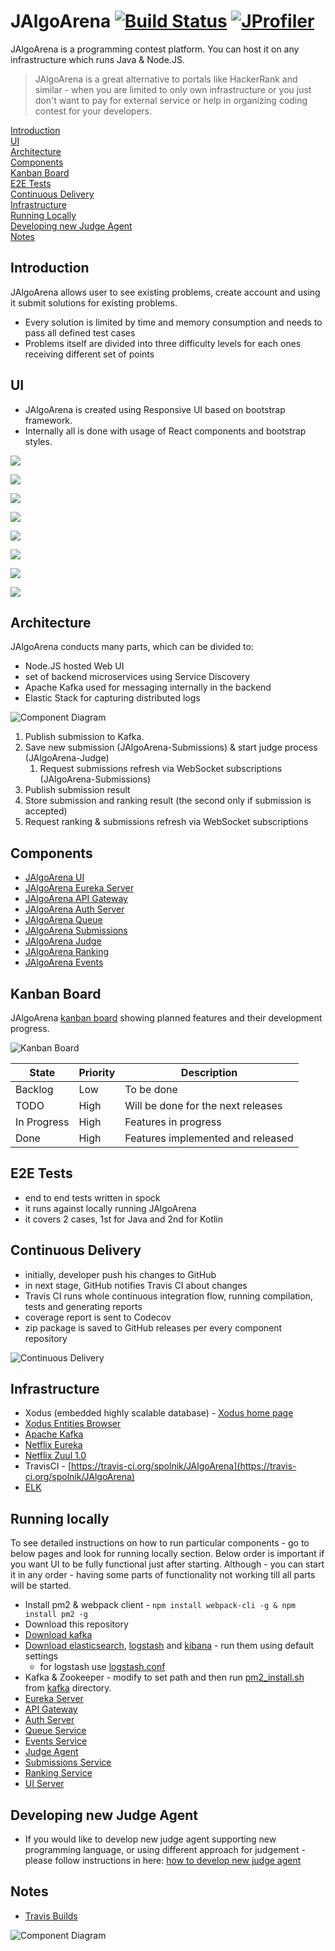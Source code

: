 # JAlgoArena [![Build Status](https://travis-ci.org/spolnik/JAlgoArena.svg?branch=master)](https://travis-ci.org/spolnik/JAlgoArena) [![JProfiler](https://github.com/spolnik/JAlgoArena/raw/master/design/jprofiler_small.png)](http://www.ej-technologies.com/products/jprofiler/overview.html)

JAlgoArena is a programming contest platform. You can host it on any infrastructure which runs Java & Node.JS.

> JAlgoArena is a great alternative to portals like HackerRank and similar - when you are limited to only own infrastructure or you just don't want to pay for external service or help in organizing coding contest for your developers.


[Introduction](#introduction)  
[UI](#ui)  
[Architecture](#architecture)  
[Components](#components)  
[Kanban Board](#kanban-board)  
[E2E Tests](#e2e-tests)  
[Continuous Delivery](#continuous-delivery)  
[Infrastructure](#infrastructure)  
[Running Locally](#running-locally)  
[Developing new Judge Agent](#developing-new-judge-agent)  
[Notes](#notes)  

## Introduction

JAlgoArena allows user to see existing problems, create account and using it submit solutions for existing problems. 

* Every solution is limited by time and memory consumption and needs to pass all defined test cases
* Problems itself are divided into three difficulty levels for each ones receiving different set of points

## UI

* JAlgoArena is created using Responsive UI based on bootstrap framework. 
* Internally all is done with usage of React components and bootstrap styles.

![](design/ui/home.png)

![](design/ui/problems.png)

![](design/ui/fib.png)
  
![](design/ui/fib_2.png)

![](design/ui/ranking.png)

![](design/ui/submissions.png)
  
![](design/ui/source_code.png)
  
![](design/ui/compile_error.png)

## Architecture

JAlgoArena conducts many parts, which can be divided to:
* Node.JS hosted Web UI
* set of backend microservices using Service Discovery
* Apache Kafka used for messaging internally in the backend
* Elastic Stack for capturing distributed logs

![Component Diagram](design/component_diagram.png)

1. Publish submission to Kafka.
1. Save new submission (JAlgoArena-Submissions) & start judge process (JAlgoArena-Judge)
   1. Request submissions refresh via WebSocket subscriptions (JAlgoArena-Submissions)
1. Publish submission result
1. Store submission and ranking result (the second only if submission is accepted)
1. Request ranking & submissions refresh via WebSocket subscriptions

## Components

- [JAlgoArena UI](https://github.com/spolnik/JAlgoArena-UI)
- [JAlgoArena Eureka Server](https://github.com/spolnik/JAlgoArena-Eureka)
- [JAlgoArena API Gateway](https://github.com/spolnik/JAlgoArena-API)
- [JAlgoArena Auth Server](https://github.com/spolnik/JAlgoArena-Auth)
- [JAlgoArena Queue](https://github.com/spolnik/JAlgoArena-Queue)
- [JAlgoArena Submissions](https://github.com/spolnik/JAlgoArena-Submissions)
- [JAlgoArena Judge](https://github.com/spolnik/JAlgoArena-Judge)
- [JAlgoArena Ranking](https://github.com/spolnik/JAlgoArena-Ranking)
- [JAlgoArena Events](https://github.com/spolnik/JAlgoArena-Events)

## Kanban Board

JAlgoArena [kanban board](https://github.com/spolnik/JAlgoArena/projects/1) showing planned features and their development progress.

![Kanban Board](design/JAlgoArena-Project.png)

| State | Priority | Description |
| ------------- | ------------- | ------------- |
| Backlog | Low | To be done |
| TODO | High | Will be done for the next releases |
| In Progress | High | Features in progress |
| Done | High | Features implemented and released |

## E2E Tests

- end to end tests written in spock
- it runs against locally running JAlgoArena
- it covers 2 cases, 1st for Java and 2nd for Kotlin

## Continuous Delivery

- initially, developer push his changes to GitHub
- in next stage, GitHub notifies Travis CI about changes
- Travis CI runs whole continuous integration flow, running compilation, tests and generating reports
- coverage report is sent to Codecov
- zip package is saved to GitHub releases per every component repository

![Continuous Delivery](https://github.com/spolnik/JAlgoArena/raw/master/design/continuous_delivery.png)

## Infrastructure

- Xodus (embedded highly scalable database) - [Xodus home page](http://jetbrains.github.io/xodus/)
- [Xodus Entities Browser](https://github.com/JetBrains/xodus-entity-browser)
- [Apache Kafka](https://kafka.apache.org)
- [Netflix Eureka](https://github.com/Netflix/eureka/wiki/Eureka-at-a-glance)
- [Netflix Zuul 1.0](https://github.com/Netflix/zuul/wiki/How-it-Works)
- TravisCI - [https://travis-ci.org/spolnik/JAlgoArena](https://travis-ci.org/spolnik/JAlgoArena)
- [ELK](https://www.elastic.co)

## Running locally

To see detailed instructions on how to run particular components - go to below pages and look for running locally section. Below order is important if you want UI to be fully functional just after starting. Although - you can start it in any order - having some parts of functionality not working till all parts will be started.

* Install pm2 & webpack client - `npm install webpack-cli -g & npm install pm2 -g`
* Download this repository
* [Download kafka](https://kafka.apache.org/downloads)
* [Download elasticsearch](https://www.elastic.co/downloads/elasticsearch), [logstash](https://www.elastic.co/downloads/logstash) and [kibana](https://www.elastic.co/downloads/kibana) - run them using default settings
  * for logstash use [logstash.conf](elk/logstash.conf) 
* Kafka & Zookeeper - modify to set path and then run [pm2_install.sh](kafka/pm2_install.sh) from [kafka](kafka) directory.
* [Eureka Server](https://github.com/spolnik/JAlgoArena-Eureka)
* [API Gateway](https://github.com/spolnik/JAlgoArena-API)
* [Auth Server](https://github.com/spolnik/JAlgoArena-Auth)
* [Queue Service](https://github.com/spolnik/JAlgoArena-Queue)
* [Events Service](https://github.com/spolnik/JAlgoArena-Events)
* [Judge Agent](https://github.com/spolnik/JAlgoArena-Judge)
* [Submissions Service](https://github.com/spolnik/JAlgoArena-Submissions)
* [Ranking Service](https://github.com/spolnik/JAlgoArena-Ranking)
* [UI Server](https://github.com/spolnik/JAlgoArena-UI)

## Developing new Judge Agent

- If you would like to develop new judge agent supporting new programming language, or using different approach for judgement - please follow instructions in here: [how to develop new judge agent](https://github.com/spolnik/JAlgoArena/wiki/Implementing-new-Judge-Agent)

## Notes
- [Travis Builds](https://travis-ci.org/spolnik)

![Component Diagram](https://github.com/spolnik/JAlgoArena/raw/master/design/JAlgoArena_Logo.png)
